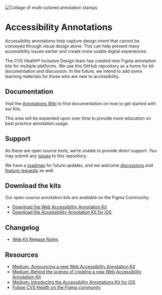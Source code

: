 ![Collage of multi-colored annotation stamps](https://github.com/cvs-health/annotations/assets/82847291/b4316d04-c13e-4ee1-8b3c-ebf15beae9b4)

# Accessibility Annotations
Accessibility annotations help capture design intent that cannot be conveyed through visual design alone. This can help prevent many accessibility issues earlier and create more usable digital experiences.

The CVS Health® Inclusive Design team has created new Figma annotation kits for multiple platforms. We use this GitHub repository as a home for kit documentation and discussion. In the future, we intend to add some learning materials for those who are new to accessibility.

## Documentation
Visit the [Annotations Wiki](../../wiki) to find documentation on how to get started with our kits.

This area will be expanded upon over time to provide more education on best practice annotation usage.

## Support
As these are open source tools, we’re unable to provide direct support. You may submit any [issues](../../issues) to this repository. 

We have a [roadmap](../../discussions/categories/announcements) for future updates, and we welcome [discussions](../../discussions) and [feature requests](../../discussions/categories/ideas) as well. 


## Download the kits
Our open-source annotation kits are available on the Figma Community.
- [Download the Web Accessibility Annotation Kit](https://www.figma.com/community/file/1311421011482282592/web-accessibility-annotation-kit)
- [Download the Accessibility Annotation Kit for iOS](https://www.figma.com/community/file/1331647574396908226)


## Changelog
- [Web Kit Release Notes](../../wiki/Changelog#web-kit-release-notes)


## Resources
- [Medium: Announcing a new Web Accessibility Annotation Kit](https://medium.com/cvs-health-tech-blog/announcing-a-new-web-accessibility-annotation-kit-from-inclusive-design-607bc23ba419?source=friends_link&sk=58ff2afc99074182f37e445d4b59cf6a)
- [Medium: Behind the scenes of creating a new Web Accessibility Annotation Kit](https://medium.com/cvs-health-tech-blog/behind-the-scenes-of-creating-a-new-web-accessibility-annotation-kit-1834815544d3?source=friends_link&sk=18440291b6812c5516e54df8d4bd70fd)
- [Medium: Introducing the Accessibility Annotations Kit for iOS](https://medium.com/cvs-health-tech-blog/introducing-the-accessibility-annotations-kit-for-ios-from-cvs-health-inclusive-design-19be1bf2fcc5)
- [Follow CVS Health on the Figma community](https://www.figma.com/@cvshealth)
